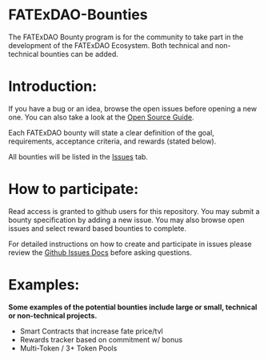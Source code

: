 # FATExDAO-Bounties
The FATExDAO Bounty program is for the community to take part in the development of the FATExDAO Ecosystem. Both technical and non-technical bounties can be added.

# Introduction:
If you have a bug or an idea, browse the open issues before opening a new one. You can also take a look at the [Open Source Guide](https://opensource.guide/).

Each FATExDAO bounty will state a clear definition of the goal, requirements, acceptance criteria, and rewards (stated below).

All bounties will be listed in the [Issues](https://github.com/FATExDAO/FATExDAO-Bounties/issues) tab.

# How to participate:
Read access is granted to github users for this repository. You may submit a bounty specification by adding a new issue. You may also browse open issues and select  reward based bounties to complete.

For detailed instructions on how to create and participate in issues please review the [Github Issues Docs](https://docs.github.com/en/issues) before asking questions.


# Examples:
**Some examples of the potential bounties include large or small, technical or non-technical projects.**

* Smart Contracts that increase fate price/tvl
* Rewards tracker based on commitment w/ bonus
* Multi-Token / 3+ Token Pools


